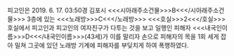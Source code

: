 피고인은 2019. 6. 17. 03:50경 김포시 <<<시아래주소건물>>>B<<</시아래주소건물>>> 3층에 있는 <<<노래방>>>C<<</노래방>>> <<<호실>>>2<<</호실>>>호실에서 피고인과 피고인의 여자친구가 다투는 것을 보고 일행인 피해자 <<<내국인이름>>>D<<</내국인이름>>>(43세)가 이를 말리자 손으로 피해자의 목을 1회 세게 잡아 밀쳐 그곳에 있던 노래방 기계에 피해자를 부딪치게 하여 폭행하였다.